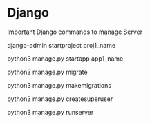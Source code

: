 # Django

Important Django commands to manage Server

django-admin startproject proj1_name
  
python3 manage.py startapp app1_name
  
python3 manage.py migrate
  
python3 manage.py makemigrations

python3 manage.py createsuperuser
  
python3 manage.py runserver
  
